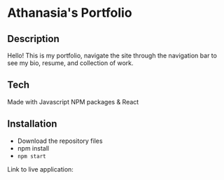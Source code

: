 # Athanasia's Portfolio

## Description
Hello! This is my portfolio, navigate the site through the navigation bar to see my bio, resume, and collection of work.  
  
## Tech
Made with Javascript NPM packages & React 

## Installation 
- Download the repository files
- npm install
- `npm start` 


Link to live application: 
